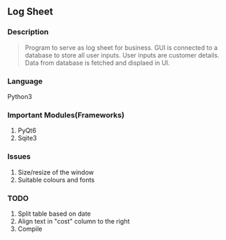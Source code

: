 ## Log Sheet

### Description
> Program to serve as log sheet for business.
GUI is connected to a database to store all user inputs.
User inputs are customer details.
Data from database is fetched and displaed in UI.

### Language
Python3 

### Important Modules(Frameworks)
1. PyQt6
2. Sqite3 

### Issues
1. Size/resize of the window
2. Suitable colours and fonts

### TODO
1. Split table based on date
2. Align text in "cost" column to the right
3. Compile



